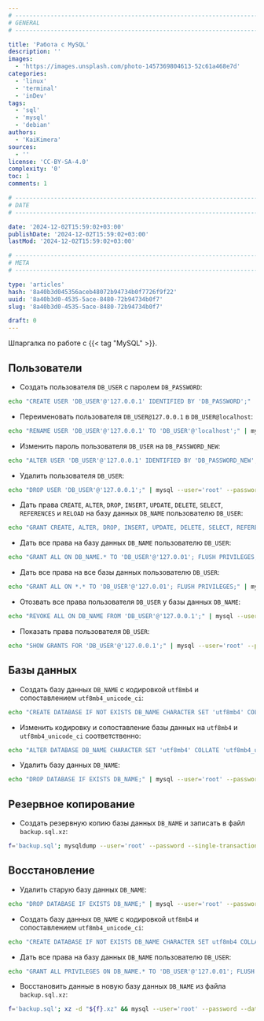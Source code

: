 ```yaml
---
# -------------------------------------------------------------------------------------------------------------------- #
# GENERAL
# -------------------------------------------------------------------------------------------------------------------- #

title: 'Работа с MySQL'
description: ''
images:
  - 'https://images.unsplash.com/photo-1457369804613-52c61a468e7d'
categories:
  - 'linux'
  - 'terminal'
  - 'inDev'
tags:
  - 'sql'
  - 'mysql'
  - 'debian'
authors:
  - 'KaiKimera'
sources:
  - ''
license: 'CC-BY-SA-4.0'
complexity: '0'
toc: 1
comments: 1

# -------------------------------------------------------------------------------------------------------------------- #
# DATE
# -------------------------------------------------------------------------------------------------------------------- #

date: '2024-12-02T15:59:02+03:00'
publishDate: '2024-12-02T15:59:02+03:00'
lastMod: '2024-12-02T15:59:02+03:00'

# -------------------------------------------------------------------------------------------------------------------- #
# META
# -------------------------------------------------------------------------------------------------------------------- #

type: 'articles'
hash: '8a40b3d045356aceb48072b94734b0f7726f9f22'
uuid: '8a40b3d0-4535-5ace-8480-72b94734b0f7'
slug: '8a40b3d0-4535-5ace-8480-72b94734b0f7'

draft: 0
---
```


Шпаргалка по работе с {{< tag "MySQL" >}}.

<!--more-->

## Пользователи

- Создать пользователя `DB_USER` с паролем `DB_PASSWORD`:

```bash
echo "CREATE USER 'DB_USER'@'127.0.0.1' IDENTIFIED BY 'DB_PASSWORD';" | mysql --user='root' --password
```

- Переименовать пользователя `DB_USER@127.0.0.1` в `DB_USER@localhost`:

```bash
echo "RENAME USER 'DB_USER'@'127.0.0.1' TO 'DB_USER'@'localhost';" | mysql --user='root' --password
```

- Изменить пароль пользователя `DB_USER` на `DB_PASSWORD_NEW`:

```bash
echo "ALTER USER 'DB_USER'@'127.0.0.1' IDENTIFIED BY 'DB_PASSWORD_NEW';" | mysql --user='root' --password
```

- Удалить пользователя `DB_USER`:

```bash
echo "DROP USER 'DB_USER'@'127.0.0.1';" | mysql --user='root' --password
```

- Дать права `CREATE`, `ALTER`, `DROP`, `INSERT`, `UPDATE`, `DELETE`, `SELECT`, `REFERENCES` и `RELOAD` на базу данных `DB_NAME` пользователю `DB_USER`:

```bash
echo "GRANT CREATE, ALTER, DROP, INSERT, UPDATE, DELETE, SELECT, REFERENCES, RELOAD on DB_NAME.* TO 'DB_USER'@'127.0.0.1'; FLUSH PRIVILEGES;" | mysql --user='root' --password
```

- Дать все права на базу данных `DB_NAME` пользователю `DB_USER`:

```bash
echo "GRANT ALL ON DB_NAME.* TO 'DB_USER'@'127.0.01'; FLUSH PRIVILEGES;" | mysql --user='root' --password
```

- Дать все права на все базы данных пользователю `DB_USER`:

```bash
echo "GRANT ALL ON *.* TO 'DB_USER'@'127.0.01'; FLUSH PRIVILEGES;" | mysql --user='root' --password
```

- Отозвать все права пользователя `DB_USER` у базы данных `DB_NAME`:

```bash
echo "REVOKE ALL ON DB_NAME FROM 'DB_USER'@'127.0.0.1';" | mysql --user='root' --password
```

- Показать права пользователя `DB_USER`:

```bash
echo "SHOW GRANTS FOR 'DB_USER'@'127.0.0.1';" | mysql --user='root' --password
```

## Базы данных

- Создать базу данных `DB_NAME` с кодировкой `utf8mb4` и сопоставлением `utf8mb4_unicode_ci`:

```bash
echo "CREATE DATABASE IF NOT EXISTS DB_NAME CHARACTER SET 'utf8mb4' COLLATE 'utf8mb4_unicode_ci';" | mysql --user='root' --password
```

- Изменить кодировку и сопоставление базы данных на `utf8mb4` и `utf8mb4_unicode_ci` соответственно:

```bash
echo "ALTER DATABASE DB_NAME CHARACTER SET 'utf8mb4' COLLATE 'utf8mb4_unicode_ci';" | mysql --user='root' --password
```

- Удалить базу данных `DB_NAME`:

```bash
echo "DROP DATABASE IF EXISTS DB_NAME;" | mysql --user='root' --password
```

## Резервное копирование

- Создать резервную копию базы данных `DB_NAME` и записать в файл `backup.sql.xz`:

```bash
f='backup.sql'; mysqldump --user='root' --password --single-transaction --databases 'DB_NAME' --result-file="${f}" && xz "${f}" && rm -f "${f}"
```

## Восстановление

- Удалить старую базу данных `DB_NAME`:

```bash
echo "DROP DATABASE IF EXISTS DB_NAME;" | mysql --user='root' --password
```

- Создать базу данных `DB_NAME` с кодировкой `utf8mb4` и сопоставлением `utf8mb4_unicode_ci`:

```bash
echo "CREATE DATABASE IF NOT EXISTS DB_NAME CHARACTER SET utf8mb4 COLLATE utf8mb4_unicode_ci;" | mysql --user='root' --password
```

- Дать все права на базу данных `DB_NAME` пользователю `DB_USER`:

```bash
echo "GRANT ALL PRIVILEGES ON DB_NAME.* TO 'DB_USER'@'127.0.01'; FLUSH PRIVILEGES;" | mysql --user='root' --password
```

- Восстановить данные в новую базу данных `DB_NAME` из файла `backup.sql.xz`:

```bash
f='backup.sql'; xz -d "${f}.xz" && mysql --user='root' --password --database='DB_NAME' < "${f}"
```
